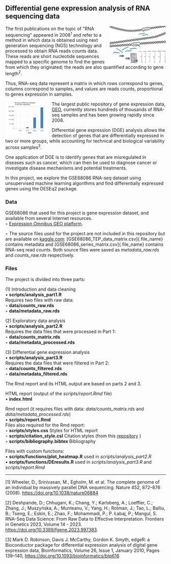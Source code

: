 ## Differential gene expression analysis of RNA sequencing data

<img src="images/RNA_seq10.png" align="right" width="35%" height="35%"/> 

The first publications on the topic of "RNA sequencing" appeared in 2008<sup>1</sup> and
refer to a method in which data is obtained using next generation sequencing
(NGS) technology and processed to obtain RNA reads counts data. These reads are
short nucleotide sequences mapped to a specific genome to find the genes from which they originated; the
reads are also quantified according to gene length<sup>2</sup>. 

Thus, RNA-seq data represent a matrix in which rows correspond to genes, columns
correspond to samples, and values are reads counts, proportional to genes
expression in samples.

<img src="images/GEO3.png" style="float:left; padding-right:20px" width="25%" height="25%"/> 

The largest public repository of gene expression data,
[GEO](https://www.ncbi.nlm.nih.gov/geo/),
currently stores hundreds of thousands of RNA-seq samples and has been growing
rapidly since 2008.

Differential gene expression (DGE) analysis allows the detection of genes that
are differentially expressed in two or more groups, while accounting for
technical and biological variability across samples<sup>3</sup>.  

One application of DGE is to identify genes that are misregulated in diseases
such as cancer, which can then be used to diagnose cancer or investigate disease
mechanisms and potential treatments.

In this project, we explore the GSE68086 RNA-seq dataset using unsupervised
machine learning algorithms and find differentially expressed genes using the
DESEq2 package.

### Data

GSE68086 that used for this project is gene expression dataset, and available
from several Internet resources.\
◦ [Expression Omnibus GEO platform](https://www.ncbi.nlm.nih.gov/geo/query/acc.cgi?acc=GSE68086).

◦ The source files used for the project are not included in this repository but
are available on 
[kaggle.com](https://www.kaggle.com/datasets/victorsabanzagil/polymers/data):
[GSE68086_TEP_data_matrix.csv]{.file_name} contains metadata and
[GSE68086_series_matrix.csv]{.file_name} contains RNA-seq read counts.
Both source files were saved as *metadata_raw.rds* and *counts_raw.rds* respectively.

### Files

The project is divided into three parts:

(1) Introduction and data cleaning  
• **scripts/analysis_part1.R**   
  Requires two files with raw data:     
  ◦ **data/counts_raw.rds**   
  ◦ **data/metadata_raw.rds**    

(2) Exploratory data analysis  
• **scripts/analysis_part2.R**   
  Requires the data files that were processed in Part 1:  
  ◦ **data/counts_matrix.rds**   
  ◦ **data/metadata_processed.rds**  
  
(3) Differential gene expression analysis  
• **scripts/analysis_part3.R**    
  Requires the data files that were filtered in Part 2:  
  ◦ **data/counts_filtered.rds**  
  ◦ **data/metadata_filtered.rds**  
  
The Rmd report and its HTML output are based on parts 2 and 3.    

HTML report (output of the *scripts/report.Rmd* file)    
• **index.html**   

Rmd report (it requires files with data: *data/counts_matrix.rds*  and *data/metadata_processed.rds*)     
• **scripts/report.Rmd**   
  Files also required for the Rmd report:     
  ◦ **scripts/styles.css** Styles for HTML report   
  ◦ **scripts/citation_style.csl** Citation styles (from this
[repository](<https://github.com/citation-style-language/styles/blob/master/american-chemical-society.csl>)  )  
  ◦ **scripts/bibliography.bibtex**  Bibliography   

Files with custom functions:   
• **scripts/functions/plot_heatmap.R**  used in    *scripts/analysis_part2.R*  
• **scripts/functions/DEresults.R**   used in *scripts/analysis_part3.R* and *scripts/report.Rmd*

-----------------------------

[1] Wheeler, D., Srinivasan, M., Egholm, M. et al. The complete genome of an
individual by massively parallel DNA sequencing. Nature 452, 872–876 (2008).
https://doi.org/10.1038/nature06884  

[2] Deshpande, D.; Chhugani, K.; Chang, Y.; Karlsberg, A.; Loeffler, C.;
Zhang, J.; Muszyńska, A.; Munteanu, V.; Yang, H.; Rotman, J.; Tao, L.; Balliu, B.;
Tseng, E.; Eskin, E.; Zhao, F.; Mohammadi, P.; P. Łabaj, P.; Mangul, S. 
RNA-Seq Data Science: From Raw Data to Effective Interpretation. Frontiers in
Genetics 2023, Volume 14 - 2023. https://doi.org/10.3389/fgene.2023.997383.  

[3] Mark D. Robinson, Davis J. McCarthy, Gordon K. Smyth, edgeR: a Bioconductor
package for differential expression analysis of digital gene expression data,
Bioinformatics, Volume 26, Issue 1, January 2010, Pages 139–140,
https://doi.org/10.1093/bioinformatics/btp616